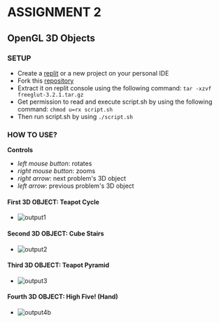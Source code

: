 # ASSIGNMENT 2
## OpenGL 3D Objects

### SETUP
* Create a [replit](https://replit.com/~) or a new project on your personal IDE
* Fork this [repository](https://replit.com/@MartinLee7/Template-hw2)
* Extract it on replit console using the following command: ```tar -xzvf freeglut-3.2.1.tar.gz```
* Get permission to read and execute script.sh by using the following command: ```chmod u=rx script.sh```
* Then run script.sh by using ```./script.sh```

### HOW TO USE?
__Controls__
* _left mouse button_: rotates
* _right mouse button_: zooms
* _right arrow_: next problem's 3D object 
* _left arrow_: previous problem's 3D object

#### First 3D OBJECT: Teapot Cycle
* ![output1](https://user-images.githubusercontent.com/76903207/155862061-19575752-ab47-41cf-8099-5435d620dc3d.png)

#### Second 3D OBJECT: Cube Stairs
* ![output2](https://user-images.githubusercontent.com/76903207/155862073-e6a8381f-cfb1-4c1a-bbd4-39ff4d6c0628.png)

#### Third 3D OBJECT: Teapot Pyramid
* ![output3](https://user-images.githubusercontent.com/76903207/155862087-125bc96a-9d8e-4057-8990-a2881da0b65f.png)

#### Fourth 3D OBJECT: High Five! (Hand)
* ![output4b](https://user-images.githubusercontent.com/76903207/155862097-9e64d37b-522f-414e-b70d-6606f13997a8.png)


